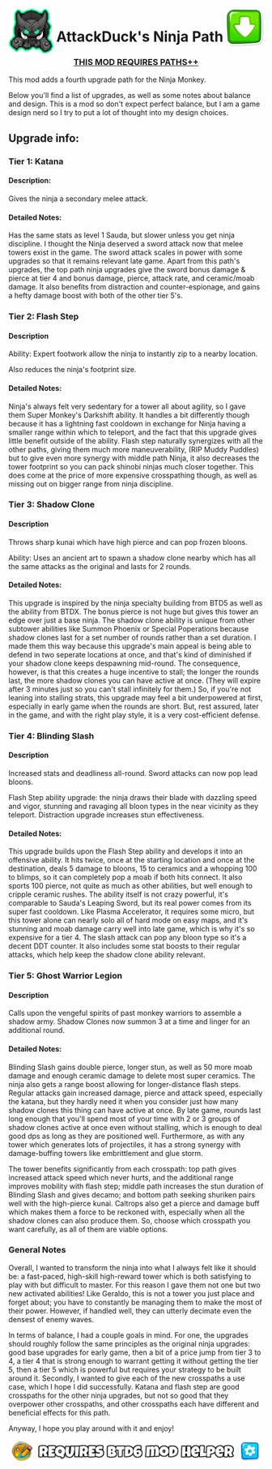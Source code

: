 <a href="https://github.com/GreenBeansAgainstVeganism/AttackDuckNinjaPath/releases/latest/download/AttackDuckNinjaPath.dll">
    <img align="left" alt="Icon" height="90" src="Icon.png">
    <img align="right" alt="Download" height="75" src="https://raw.githubusercontent.com/gurrenm3/BTD-Mod-Helper/master/BloonsTD6%20Mod%20Helper/Resources/DownloadBtn.png">
</a>

<h1 align="center">AttackDuck's Ninja Path</h1>

<h3 align="center"><a href="https://github.com/doombubbles/paths-plus-plus">THIS MOD REQUIRES PATHS++</a></h3>

This mod adds a fourth upgrade path for the Ninja Monkey.

Below you'll find a list of upgrades, as well as some notes about balance and design. This is a mod so don't expect perfect balance, but I am a game design nerd so I try to put a lot of thought into my design choices.

<h2>Upgrade info:</h2>

<h3>Tier 1: Katana</h3>

<h4>Description:</h4>

Gives the ninja a secondary melee attack.

<h4>Detailed Notes:</h4>

Has the same stats as level 1 Sauda, but slower unless you get ninja discipline. I thought the Ninja deserved a sword attack now that melee towers exist in the game. The sword attack scales in power with some upgrades so that it remains relevant late game. Apart from this path's upgrades, the top path ninja upgrades give the sword bonus damage & pierce at tier 4 and bonus damage, pierce, attack rate, and ceramic/moab damage. It also benefits from distraction and counter-espionage, and gains a hefty damage boost with both of the other tier 5's.

<h3>Tier 2: Flash Step</h3>

<h4>Description</h4>

Ability: Expert footwork allow the ninja to instantly zip to a nearby location.

Also reduces the ninja's footprint size.

<h4>Detailed Notes:</h4>

Ninja's always felt very sedentary for a tower all about agility, so I gave them Super Monkey's Darkshift ability. It handles a bit differently though because it has a lightning fast cooldown in exchange for Ninja having a smaller range within which to teleport, and the fact that this upgrade gives little benefit outside of the ability. Flash step naturally synergizes with all the other paths, giving them much more maneuverability, (RIP Muddy Puddles) but to give even more synergy with middle path Ninja, it also decreases the tower footprint so you can pack shinobi ninjas much closer together. This does come at the price of more expensive crosspathing though, as well as missing out on bigger range from ninja discipline.

<h3>Tier 3: Shadow Clone</h3>

<h4>Description</h4>

Throws sharp kunai which have high pierce and can pop frozen bloons.

Ability: Uses an ancient art to spawn a shadow clone nearby which has all the same attacks as the original and lasts for 2 rounds.

<h4>Detailed Notes:</h4>

This upgrade is inspired by the ninja specialty building from BTD5 as well as the ability from BTDX. The bonus pierce is not huge but gives this tower an edge over just a base ninja. The shadow clone ability is unique from other subtower abilities like Summon Phoenix or Special Poperations because shadow clones last for a set number of rounds rather than a set duration. I made them this way because this upgrade's main appeal is being able to defend in two seperate locations at once, and that's kind of diminished if your shadow clone keeps despawning mid-round. The consequence, however, is that this creates a huge incentive to stall; the longer the rounds last, the more shadow clones you can have active at once. (They will expire after 3 minutes just so you can't stall infinitely for them.) So, if you're not leaning into stalling strats, this upgrade may feel a bit underpowered at first, especially in early game when the rounds are short. But, rest assured, later in the game, and with the right play style, it is a very cost-efficient defense.

<h3>Tier 4: Blinding Slash</h3>

<h4>Description</h4>

Increased stats and deadliness all-round. Sword attacks can now pop lead bloons.

Flash Step ability upgrade: the ninja draws their blade with dazzling speed and vigor, stunning and ravaging all bloon types in the near vicinity as they teleport. Distraction upgrade increases stun effectiveness.

<h4>Detailed Notes:</h4>

This upgrade builds upon the Flash Step ability and develops it into an offensive ability. It hits twice, once at the starting location and once at the destination, deals 5 damage to bloons, 15 to ceramics and a whopping 100 to blimps, so it can completely pop a moab if both hits connect. It also sports 100 pierce, not quite as much as other abilities, but well enough to cripple ceramic rushes. The ability itself is not crazy powerful, it's comparable to Sauda's Leaping Sword, but its real power comes from its super fast cooldown. Like Plasma Accelerator, it requires some micro, but this tower alone can nearly solo all of hard mode on easy maps, and it's stunning and moab damage carry well into late game, which is why it's so expensive for a tier 4. The slash attack can pop any bloon type so it's a decent DDT counter. It also includes some stat boosts to their regular attacks, which help keep the shadow clone ability relevant.

<h3>Tier 5: Ghost Warrior Legion</h3>

<h4>Description</h4>

Calls upon the vengeful spirits of past monkey warriors to assemble a shadow army. Shadow Clones now summon 3 at a time and linger for an additional round.

<h4>Detailed Notes:</h4>

Blinding Slash gains double pierce, longer stun, as well as 50 more moab damage and enough ceramic damage to delete most super ceramics. The ninja also gets a range boost allowing for longer-distance flash steps. Regular attacks gain increased damage, pierce and attack speed, especially the katana, but they hardly need it when you consider just how many shadow clones this thing can have active at once. By late game, rounds last long enough that you'll spend most of your time with 2 or 3 groups of shadow clones active at once even without stalling, which is enough to deal good dps as long as they are positioned well. Furthermore, as with any tower which generates lots of projectiles, it has a strong synergy with damage-buffing towers like embrittlement and glue storm.

The tower benefits significantly from each crosspath: top path gives increased attack speed which never hurts, and the additional range improves mobility with flash step; middle path increases the stun duration of Blinding Slash and gives decamo; and bottom path seeking shuriken pairs well with the high-pierce kunai. Caltrops also get a pierce and damage buff which makes them a force to be reckoned with, especially when all the shadow clones can also produce them. So, choose which crosspath you want carefully, as all of them are viable options.


<h3>General Notes</h3>
Overall, I wanted to transform the ninja into what I always felt like it should be: a fast-paced, high-skill high-reward tower which is both satisfying to play with but difficult to master. For this reason I gave them not one but two new activated abilities! Like Geraldo, this is not a tower you just place and forget about; you have to constantly be managing them to make the most of their power. However, if handled well, they can utterly decimate even the densest of enemy waves.

In terms of balance, I had a couple goals in mind. For one, the upgrades should roughly follow the same principles as the original ninja upgrades: good base upgrades for early game, then a bit of a price jump from tier 3 to 4, a tier 4 that is strong enough to warrant getting it without getting the tier 5, then a tier 5 which is powerful but requires your strategy to be built around it. Secondly, I wanted to give each of the new crosspaths a use case, which I hope I did successfully. Katana and flash step are good crosspaths for the other ninja upgrades, but not so good that they overpower other crosspaths, and other crosspaths each have different and beneficial effects for this path.

Anyway, I hope you play around with it and enjoy!

[![Requires BTD6 Mod Helper](https://raw.githubusercontent.com/gurrenm3/BTD-Mod-Helper/master/banner.png)](https://github.com/gurrenm3/BTD-Mod-Helper#readme)
